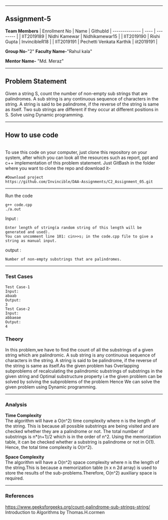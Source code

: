 
---
## Assignment-5

**Team Members**
|  Enrollment No |   Name         | GithubId        |
 --------------  |   ----         | --------        |
|    IIT2019189  |   Nidhi Kamewar  | Nidhikamewar15         |
|    IIT2019190  |   Rishi Gupta   | InvincibleR18      | 
|    IIT2019191  |   Pechetti Venkata Karthik | iit2019191  |

**Group No-**"2"
**Faculty Name-**"Rahul kala"

**Mentor Name-** "Md. Meraz"

---
## Problem Statement

Given a string S, count the number of non-empty sub strings that are palindromes. 
A sub string is any continuous sequence of characters in the string. A string is said 
to be palindrome, if the reverse of the string is same as itself. Two sub strings are 
different if they occur at different positions in S. Solve using Dynamic 
programming.

---
## How to use code
<br> To use this code on your computer, just clone this repository on your system, after which you can look all the resources such as report, ppt and c++ implementation of this problem statement. Just GitBash in the folder where you want to clone the repo and download it-
```
#Download project
https://github.com/Invincible/DAA-Assignments/C2_Assignment_05.git
```

---

Run the code
```
g++ code.cpp
./a.out
```

Input : 
```
Enter length of string(a random string of this length will be generated and used).
You can uncomment line 101: cin>>s; in the code.cpp file to give a string as manual input.
```
output : 
```
Number of non-empty substrings that are palindromes.
```
---

### Test Cases
```
Test Case-1
Input: 
abaab
Output:
3
Test Case-2
Input: 
abbaeae
Output:
4
```



### Theory
In this problem,we have to find the count of all the substrings of a given string which are palindromic. A sub string is any continuous sequence of characters in the string. A string is said to be palindrome, if the reverse of the string is same as itself.As the given problem has Overlapping subproblems of recalculating the palindromic substrings of substrings in the given string and Optimal substructure property i.e the given problem can be solved by  solving the subproblems of the problem
Hence We can solve the given problem using Dynamic programming.


---

### Analysis

**Time Complexity**
<br>
The algorithm will have a O(n^2) time complexity where n is the length of the string. This is because all possible substrings are being visited and are checked whether they are a palindrome or not. The total number of substrings is n*(n+1)/2 which is in the order of n^2. Using the memorization table, it can be checked whether a substring is palindrome or not in O(1). Hence, the total time complexity is O(n^2).


**Space Complexity**
<br>
The algorithm will have a O(n^2) space complexity where n is the length of the string.This is because a memorization table (n x n 2d array) is used to store the results of the 
sub-problems.Therefore, O(n^2) auxiliary space is required.

---

### References
https://www.geeksforgeeks.org/count-palindrome-sub-strings-string/
<br>
Introduction to Algorithms by Thomas.H.cormen



